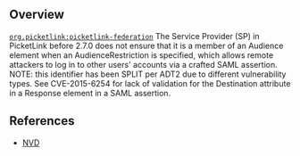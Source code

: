 ## Overview
[`org.picketlink:picketlink-federation`](http://search.maven.org/#search%7Cga%7C1%7Ca%3A%22picketlink-federation%22)
The Service Provider (SP) in PicketLink before 2.7.0 does not ensure that it is a member of an Audience element when an AudienceRestriction is specified, which allows remote attackers to log in to other users' accounts via a crafted SAML assertion.  NOTE: this identifier has been SPLIT per ADT2 due to different vulnerability types. See CVE-2015-6254 for lack of validation for the Destination attribute in a Response element in a SAML assertion.

## References
- [NVD](https://web.nvd.nist.gov/view/vuln/detail?vulnId=CVE-2015-0277)